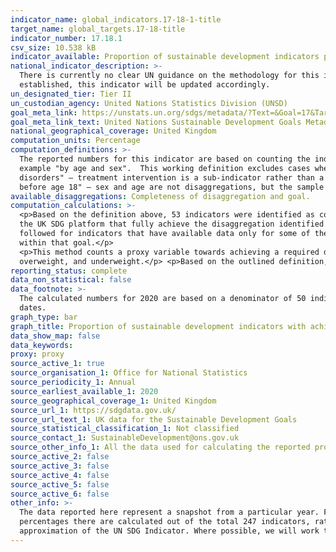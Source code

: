 ```yaml
---
indicator_name: global_indicators.17-18-1-title
target_name: global_targets.17-18-title
indicator_number: 17.18.1
csv_size: 10.538 kB
indicator_available: Proportion of sustainable development indicators produced at the national level with full disaggregation when relevant to the target, in accordance with the Fundamental Principles of Official Statistics
national_indicator_description: >-
  There is currently no clear UN guidance on the methodology for this indicator, so the Sustainable Development Goals team within the Office for National Statistics is publishing these numbers based on in-house research. Once a clear direction is given by the UN and the formal metadata is
  established, this indicator will be updated accordingly.
un_designated_tier: Tier II
un_custodian_agency: United Nations Statistics Division (UNSD)
goal_meta_link: https://unstats.un.org/sdgs/metadata/?Text=&Goal=17&Target=17.18
goal_meta_link_text: United Nations Sustainable Development Goals Metadata (PDF 469 KB)
national_geographical_coverage: United Kingdom
computation_units: Percentage
computation_definitions: >-
  The reported numbers for this indicator are based on counting the indicators that specifically mention a disaggregation in their title. Based on this principle, a relevant disaggregation is most often defined as any classification that follows "by" in the title of the indicator, for
  example "by age and sex".  This working definition excludes cases where the title of the indicator includes sub-indicators, such as indicator 3.5.1 - "Coverage of treatment interventions (pharmacological, psychosocial and rehabilitation and aftercare services) for substance use
  disorders" – treatment intervention is a sub-indicator rather than a disaggregation. Also, excluded are any references to the sample the indicator requires data for. For example indicator 5.3.1 - "Proportion of women aged 20-24 years who were married or in a union before age 15 and
  before age 18" – sex and age are not disaggregations, but the sample required by the indicator.
available_disaggregations: Completeness of disaggregation and goal.
computation_calculations: >-
  <p>Based on the definition above, 53 indicators were identified as containing specific disaggregations within the title. This number was used as the denominator for calculating the proportion of indicators with ahieved full or partial disaggregation. The number of reported indicators on
  the UK SDG platform that fully achieve the disaggregation identified in their title are divided by the total number of indicators identified to contain disaggregation in their title (53 indicators in total). The result is then multiplied by 100 to obtain a percentage. The same process is
  followed for indicators that have available data only for some of the disaggregations identified in the title, in order to obtain percentage of indicators with achieved partial disaggregation. The disaggregation by goal shows achieved percentage based on the number of relevant indicators
  within that goal.</p>
  <p>This method counts a proxy variable towards achieving a required disaggregation. For example, indicator 2.2.2 requires prevalence of malnutrition by type (wasting and overweight), which is achieved by using a classification by Body Mass Index (BMI) - obese,
  overweight, and underweight.</p> <p>Based on the outlined definition, Goals 6, 7 ,13, and 14 do not have any indicators that require disaggregations.</p>
reporting_status: complete
data_non_statistical: false
data_footnote: >-
  The calculated numbers for 2020 are based on a denominator of 50 indicators that require diaggregation in the title. Following global changes to the indicators in 2020, the denominator for 2021 onwards is 53 indicators. Therefore, the figures for 2020 are not directly comparable to later
  dates.
graph_type: bar
graph_title: Proportion of sustainable development indicators with achieved disaggregation when relevant to the indicator title
data_show_map: false
data_keywords:
proxy: proxy
source_active_1: true
source_organisation_1: Office for National Statistics
source_periodicity_1: Annual
source_earliest_available_1: 2020
source_geographical_coverage_1: United Kingdom
source_url_1: https://sdgdata.gov.uk/
source_url_text_1: UK data for the Sustainable Development Goals
source_statistical_classification_1: Not classified
source_contact_1: SustainableDevelopment@ons.gov.uk
source_other_info_1: All the data used for calculating the reported proportions is sourced from the indicators information available on the UK SDG platform
source_active_2: false
source_active_3: false
source_active_4: false
source_active_5: false
source_active_6: false
other_info: >-
  The data reported here represent a snapshot from a particular year. For the current reporting status, refer to the 'Disaggregation status' tab of the [reporting status](https://sdgdata.gov.uk/reporting-status/) section within the National Reporting Platform. Note that the reported
  percentages there are calculated out of the total 247 indicators, rather than the 53 indicators that explicitly require disaggregation in the title. Indicators that do not require disaggregation in the title are classed as "out of scope".     This indicator is being used as an
  approximation of the UN SDG Indicator. Where possible, we will work to identify or develop UK data to meet the global indicator specification. This indicator has been identified in collaboration with topic experts.
---
```

